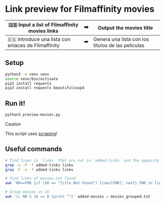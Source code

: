# Link preview for Filmaffinity movies

| 🇬🇧 Input a list of Filmaffinity movies links       | ➡️ | Output the movies title                           |
| -------------------------------------------------- | -- | ------------------------------------------------- |
| 🇪🇸 Introduce una lista con enlaces de Filmaffinity | ➡️ | Genera una lista con los títulos de las películas |

## Setup

```sh
python3 -m venv venv
source venv/bin/activate
pip3 install requests
pip3 install requests beautifulsoup4
```

## Run it!

```sh
python3 preview-movies.py
```

> [!CAUTION]
> This script uses [scraping](https://en.wikipedia.org/wiki/Web_scraping)!

## Useful commands

```sh
# find lines in `links` that are not in `added-links` and the opposite
grep -v -F -f added-links links
grep -F -x -f added-links links

# find links of movies not found
awk 'NR==FNR {if ($0 == "Title Not Found") lines[FNR]; next} FNR in lines' movies link

# Group movies in 16
awk '1; NR % 16 == 0 {print ""}' added-movies > movies_grouped.txt
```